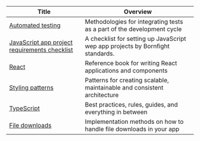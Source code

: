 <!-- prettier-ignore-start -->
<!-- start_toc -->
| Title | Overview |
|---|---|
| [Automated testing](/playbooks/javascript/automated-testing.md#readme) | Methodologies for integrating tests as a part of the development cycle |
| [JavaScript app project requirements checklist](/playbooks/javascript/javascript-app-project-requirements-checklist.md#readme) | A checklist for setting up JavaScript wep app projects by Bornfight standards. |
| [React](/playbooks/javascript/react.md#readme) | Reference book for writing React applications and components |
| [Styling patterns](/playbooks/javascript/styling-patterns.md#readme) | Patterns for creating scalable, maintainable and consistent architecture |
| [TypeScript](/playbooks/javascript/typescript.md#readme) | Best practices, rules, guides, and everything in between |
| [File downloads](/playbooks/javascript/file-downloads.md#readme) | Implementation methods on how to handle file downloads in your app |
<!-- end_toc -->
<!-- prettier-ignore-end -->
